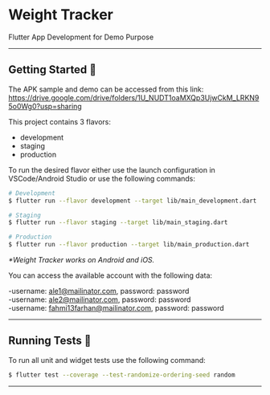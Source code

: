 # Weight Tracker

Flutter App Development for Demo Purpose

---

## Getting Started 🚀

The APK sample and demo can be accessed from this link:
https://drive.google.com/drive/folders/1U_NUDT1oaMXQp3UjwCkM_LRKN95o0Wg0?usp=sharing

This project contains 3 flavors:

- development
- staging
- production

To run the desired flavor either use the launch configuration in VSCode/Android Studio or use the following commands:

```sh
# Development
$ flutter run --flavor development --target lib/main_development.dart

# Staging
$ flutter run --flavor staging --target lib/main_staging.dart

# Production
$ flutter run --flavor production --target lib/main_production.dart
```

_\*Weight Tracker works on Android and iOS._

You can access the available account with the following data:

-username: ale1@mailinator.com, password: password \
-username: ale2@mailinator.com, password: password \
-username: fahmi13farhan@mailinator.com, password: password 

---

## Running Tests 🧪

To run all unit and widget tests use the following command:

```sh
$ flutter test --coverage --test-randomize-ordering-seed random
```

---

[amplify_flutter_link]:https://pub.dev/packages/amplify_flutter
[amplify_datastore_link]:https://pub.dev/packages/amplify_datastore
[amplify_api_link]:https://pub.dev/packages/amplify_api
[amplify_auth_cognito_link]:https://pub.dev/packages/amplify_auth_cognito
[bloc_link]: https://pub.dev/packages/bloc
[bloc_test_link]: https://pub.dev/packages/bloc_test
[dio_link]:https://pub.dev/packages/dio
[flutter_bloc_link]: https://pub.dev/packages/flutter_bloc
[flutter_dotenv_link]: https://pub.dev/packages/flutter_dotenv
[flutter_bloc_link]: https://pub.dev/packages/flutter_launcher_icons
[flutter_svg_link]:https://pub.dev/packages/flutter_svg
[flutter_bloc_link]: https://pub.dev/packages/flutter_test
[go_router_link]:https://pub.dev/packages/go_router
[intl_link]:https://pub.dev/packages/intl
[logger_link]: https://pub.dev/packages/logger
[mocktail_link]: https://pub.dev/packages/mocktail
[shared_preferences_link]:https://pub.dev/packages/shared_preferences
[very_good_analysis_link]: https://pub.dev/packages/very_good_analysis
[very_good_cli_link]: https://github.com/VeryGoodOpenSource/very_good_cli
